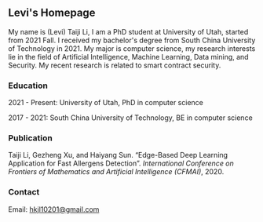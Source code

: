 ## Levi's Homepage

My name is (Levi) Taiji Li, I am a PhD student at University of Utah, started from 2021 Fall. I received my bachelor's degree from South China University of Technology in 2021. My major is computer science, my research interests lie in the field of Artificial Intelligence, Machine Learning, Data mining, and Security. My recent research is related to smart contract security.

### Education

2021 - Present: University of Utah, PhD in computer science

2017 - 2021: South China University of Technology, BE in computer science

### Publication

Taiji Li, Gezheng Xu, and Haiyang Sun. “Edge-Based Deep Learning Application for Fast Allergens Detection”. *International Conference on Frontiers of Mathematics and Artificial Intelligence (CFMAI)*, 2020.

### Contact

Email: hkjl10201@gmail.com
